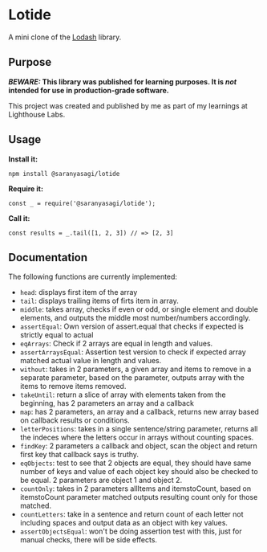 # Lotide

A mini clone of the [Lodash](https://lodash.com) library.

## Purpose

**_BEWARE:_ This library was published for learning purposes. It is _not_ intended for use in production-grade software.**

This project was created and published by me as part of my learnings at Lighthouse Labs. 

## Usage

**Install it:**

`npm install @saranyasagi/lotide`

**Require it:**

`const _ = require('@saranyasagi/lotide');`

**Call it:**

`const results = _.tail([1, 2, 3]) // => [2, 3]`

## Documentation

The following functions are currently implemented:

* `head`: displays first item of the array
* `tail`: displays trailing items of firts item in array.
* `middle`: takes array, checks if even or odd, or single element and double elements, and outputs the middle most number/numbers accordingly. 
* `assertEqual`: Own version of assert.equal that checks if expected is strictly equal to actual
* `eqArrays`: Check if 2 arrays are equal in length and values. 
* `assertArraysEqual`: Assertion test version to check if expected array matched actual value in length and values. 
* `without`: takes in 2 parameters, a given array and items to remove in a separate parameter, based on the parameter, outputs array with the items to remove items removed. 
* `takeUntil`: return a slice of array with elements taken from the beginning, has 2 parameters an array and a callback
* `map`: has 2 parameters, an array and a callback, returns new array based on callback results or conditions. 
* `letterPositions`: takes in a single sentence/string parameter, returns all the indeces where the letters occur in arrays without counting spaces. 
* `findKey`: 2 parameters a callback and object, scan the object and return first key that callback says is truthy. 
* `eqObjects`: test to see that 2 objects are equal, they should have same number of keys and value of each object key should also be checked to be equal. 2 parameters are object 1 and object 2. 
* `countOnly`: takes in 2 parameters allItems and itemstoCount, based on itemstoCount parameter matched outputs resulting count only for those matched. 
* `countLetters`: take in a sentence and return count of each letter not including spaces and output data as an object with key values. 
* `assertObjectsEqual`: won't be doing assertion test with this, just for manual checks, there will be side effects. 
